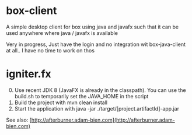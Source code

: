 box-client
==========

A simple desktop client for box using java and javafx such that it can be used anywhere where java / javafx is available

Very in progress, Just have the login and no integration wit box-java-client at all..
I have no time to work on thos

igniter.fx
===========

0. Use recent JDK 8 (JavaFX is already in the classpath). You can use the build.sh to temporarily set the JAVA_HOME in the script
1. Build the project with mvn clean install
2. Start the application with java -jar ./target/[project.artifactId]-app.jar

See also: [http://afterburner.adam-bien.com](http://afterburner.adam-bien.com)
